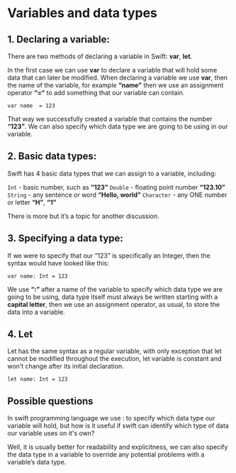 # Variables and data types
## 1. Declaring a variable:

There are two methods of declaring a variable in Swift: **var**, **let**.

In the first case we can use **var** to declare a variable that will hold some data that can later be modified. When declaring a variable we use **var**, then the name of the variable, for example **“name”** then we use  an assignment operator **“=“** to add something that our variable can contain.

    var name  = 123
That way we successfully created a variable that contains the number **“123”**. We can also specify which data type we are going to be using in our variable.

## 2. Basic data types:

Swift has 4 basic data types that we can assign to a variable, including:

`Int` - basic number, such as **“123”**
`Double` - floating point number **“123.10”**
`String` - any sentence or word **“Hello, world”**
`Character` - any ONE number or letter **“H”**, **“1”**

There is more but it’s a topic for another discussion.

## 3. Specifying a data type:

If we were to specify that our “123” is specifically an Integer, then the syntax would have looked like this:

    var name: Int = 123

We use **“:”** after a name of the variable to specify which data type we are going to be using, data type itself must always be written starting with a **capital letter**, then we use an assignment operator, as usual, to store the data into a variable.

## 4. Let

Let has the same syntax as a regular variable, with only exception that let cannot be modified throughout the execution, let variable is constant and won’t change after its initial declaration.

    let name: Int = 123


## Possible questions

In swift programming language we use : to specify which data type our variable will hold, but how is it useful if swift can identify which type of data our variable uses on it's own?

Well, it is usually better for readability and explicitness, we can also specify the data type in a variable to override any potential problems with a variable’s data type.



